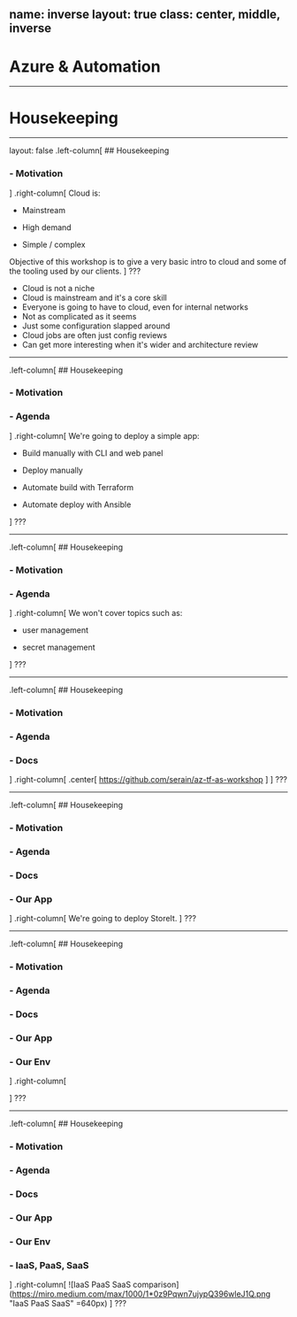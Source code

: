 name: inverse
layout: true
class: center, middle, inverse
---

# Azure & Automation

---

# Housekeeping
---

layout: false
.left-column[
    ## Housekeeping
### - Motivation
]
.right-column[
Cloud is:
* Mainstream

* High demand

* Simple / complex

Objective of this workshop is to give a very basic intro to cloud and some of the tooling used by our clients.
]
???
* Cloud is not a niche
* Cloud is mainstream and it's a core skill
* Everyone is going to have to cloud, even for internal networks
* Not as complicated as it seems
* Just some configuration slapped around 
* Cloud jobs are often just config reviews
* Can get more interesting when it's wider and architecture review

---

.left-column[
    ## Housekeeping
### - Motivation
### - Agenda
]
.right-column[
We're going to deploy a simple app:
* Build manually with CLI and web panel

* Deploy manually

* Automate build with Terraform

* Automate deploy with Ansible

]
???


---

.left-column[
    ## Housekeeping
### - Motivation
### - Agenda
]
.right-column[
We won't cover topics such as:

* user management

* secret management

]
???


---

.left-column[
    ## Housekeeping
### - Motivation
### - Agenda
### - Docs
]
.right-column[
.center[
https://github.com/serain/az-tf-as-workshop
]
]
???

---

.left-column[
    ## Housekeeping
### - Motivation
### - Agenda
### - Docs
### - Our App
]
.right-column[
We're going to deploy StoreIt.
]
???

---

.left-column[
    ## Housekeeping
### - Motivation
### - Agenda
### - Docs
### - Our App
### - Our Env
]
.right-column[

]
???

---

.left-column[
    ## Housekeeping
### - Motivation
### - Agenda
### - Docs
### - Our App
### - Our Env
### - IaaS, PaaS, SaaS
]
.right-column[
![IaaS PaaS SaaS comparison](https://miro.medium.com/max/1000/1*0z9Pqwn7ujypQ396wleJ1Q.png "IaaS PaaS SaaS" =640px)
]
???

